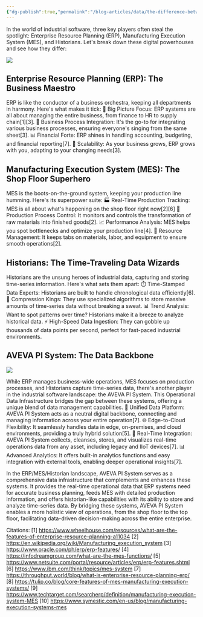```yaml
---
{"dg-publish":true,"permalink":"/blog-articles/data/the-difference-between-enterprise-resource-planning-erp-manufacturing-execution-system-mes-and-historians/"}
---
```


In the world of industrial software, three key players often steal the spotlight: Enterprise Resource Planning (ERP), Manufacturing Execution System (MES), and Historians. Let's break down these digital powerhouses and see how they differ:

![](https://i.imgur.com/1malyPp.png)


## Enterprise Resource Planning (ERP): The Business Maestro

ERP is like the conductor of a business orchestra, keeping all departments in harmony. Here's what makes it tick:
🏢 Big Picture Focus: ERP systems are all about managing the entire business, from finance to HR to supply chain[1][3].
💼 Business Process Integration: It's the go-to for integrating various business processes, ensuring everyone's singing from the same sheet[3].
📊 Financial Forte: ERP shines in handling accounting, budgeting, and financial reporting[7].
🚀 Scalability: As your business grows, ERP grows with you, adapting to your changing needs[3].

## Manufacturing Execution System (MES): The Shop Floor Superhero

MES is the boots-on-the-ground system, keeping your production line humming. Here's its superpower suite:
🏭 Real-Time Production Tracking: MES is all about what's happening on the shop floor right now[2][6]
🔄 Production Process Control: It monitors and controls the transformation of raw materials into finished goods[2].
📈 Performance Analysis: MES helps you spot bottlenecks and optimize your production line[4].
👥 Resource Management: It keeps tabs on materials, labor, and equipment to ensure smooth operations[2].

## Historians: The Time-Traveling Data Wizards

Historians are the unsung heroes of industrial data, capturing and storing time-series information. Here's what sets them apart:
⏱️ Time-Stamped Data Experts: Historians are built to handle chronological data efficiently[6].
💾 Compression Kings: They use specialized algorithms to store massive amounts of time-series data without breaking a sweat.
📊 Trend Analysis: Want to spot patterns over time? Historians make it a breeze to analyze historical data.
⚡ High-Speed Data Ingestion: They can gobble up thousands of data points per second, perfect for fast-paced industrial environments.

## AVEVA PI System: The Data Backbone

![](https://i.imgur.com/g7Ps3RM.png)

While ERP manages business-wide operations, MES focuses on production processes, and Historians capture time-series data, there's another player in the industrial software landscape: the AVEVA PI System. This Operational Data Infrastructure bridges the gap between these systems, offering a unique blend of data management capabilities.
🔗 Unified Data Platform: AVEVA PI System acts as a neutral digital backbone, connecting and managing information across your entire operation[7].
🌐 Edge-to-Cloud Flexibility: It seamlessly handles data in edge, on-premises, and cloud environments, providing a truly hybrid solution[5].
🔄 Real-Time Integration: AVEVA PI System collects, cleanses, stores, and visualizes real-time operations data from any asset, including legacy and IIoT devices[7].
📊 Advanced Analytics: It offers built-in analytics functions and easy integration with external tools, enabling deeper operational insights[7].

In the ERP/MES/Historian landscape, AVEVA PI System serves as a comprehensive data infrastructure that complements and enhances these systems. It provides the real-time operational data that ERP systems need for accurate business planning, feeds MES with detailed production information, and offers historian-like capabilities with its ability to store and analyze time-series data. By bridging these systems, AVEVA PI System enables a more holistic view of operations, from the shop floor to the top floor, facilitating data-driven decision-making across the entire enterprise.

Citations:
[1] https://www.wheelhouse.com/resources/what-are-the-features-of-enterprise-resource-planning-a11034
[2] https://en.wikipedia.org/wiki/Manufacturing_execution_system
[3] https://www.oracle.com/ph/erp/erp-features/
[4] https://infodreamgroup.com/what-are-the-mes-functions/
[5] https://www.netsuite.com/portal/resource/articles/erp/erp-features.shtml
[6] https://www.ibm.com/think/topics/mes-system
[7] https://throughput.world/blog/what-is-enterprise-resource-planning-erp/
[8] https://tulip.co/blog/core-features-of-mes-manufacturing-execution-systems/
[9] https://www.techtarget.com/searcherp/definition/manufacturing-execution-system-MES
[10] https://www.symestic.com/en-us/blog/manufacturing-execution-systems-mes